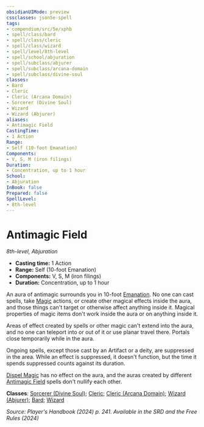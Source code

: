 ```yaml
---
obsidianUIMode: preview
cssclasses: json5e-spell
tags:
- compendium/src/5e/xphb
- spell/class/bard
- spell/class/cleric
- spell/class/wizard
- spell/level/8th-level
- spell/school/abjuration
- spell/subclass/abjurer
- spell/subclass/arcana-domain
- spell/subclass/divine-soul
classes:
- Bard
- Cleric
- Cleric (Arcana Domain)
- Sorcerer (Divine Soul)
- Wizard
- Wizard (Abjurer)
aliases:
- Antimagic Field
CastingTime: 
- 1 Action
Range:
- Self (10-foot Emanation)
Components:
- V, S, M (iron filings)
Duration:
- Concentration, up to 1 hour
School:
- Abjuration
InBook: false
Prepared: false
SpellLevel:
- 8th-level
---
```

# Antimagic Field
*8th-level, Abjuration*  


- **Casting time:** 1 Action
- **Range:** Self (10-foot Emanation)
- **Components:** V, S, M (iron filings)
- **Duration:** Concentration, up to 1 hour

An aura of antimagic surrounds you in 10-foot [Emanation](/3-Mechanics/CLI/variant-rules/emanation-area-of-effect-xphb.md). No one can cast spells, take [Magic](actions.md#Magic) actions, or create other magical effects inside the aura, and those things can't target or otherwise affect anything inside it. Magical properties of magic items don't work inside the aura or on anything inside it.

Areas of effect created by spells or other magic can't extend into the aura, and no one can teleport into or out of it or use planar travel there. Portals close temporarily while in the aura.

Ongoing spells, except those cast by an Artifact or a deity, are suppressed in the area. While an effect is suppressed, it doesn't function, but the time it spends suppressed counts against its duration.

[Dispel Magic](/3-Mechanics/CLI/spells/dispel-magic-xphb.md) has no effect on the aura, and the auras created by different [Antimagic Field](/3-Mechanics/CLI/spells/antimagic-field-xphb.md) spells don't nullify each other.

**Classes**: [Sorcerer (Divine Soul)](/3-Mechanics/CLI/lists/list-spells-classes-divine-soul-xge.md "subclass=XGE;class=XPHB"); [Cleric](/3-Mechanics/CLI/lists/list-spells-classes-cleric.md); [Cleric (Arcana Domain)](/3-Mechanics/CLI/lists/list-spells-classes-arcana-domain-scag.md "subclass=SCAG;class=XPHB"); [Wizard (Abjurer)](/3-Mechanics/CLI/lists/list-spells-classes-abjurer-xphb.md "subclass=XPHB;class=XPHB"); [Bard](/3-Mechanics/CLI/lists/list-spells-classes-bard.md); [Wizard](/3-Mechanics/CLI/lists/list-spells-classes-wizard.md)

*Source: Player's Handbook (2024) p. 241. Available in the <span title='Systems Reference Document (5.2)'>SRD</span> and the Free Rules (2024)*